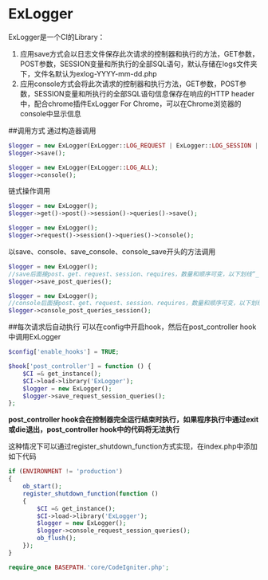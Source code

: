 # ExLogger
ExLogger是一个CI的Library：

1.  应用save方式会以日志文件保存此次请求的控制器和执行的方法，GET参数，POST参数，SESSION变量和所执行的全部SQL语句，默认存储在logs文件夹下，文件名默认为exlog-YYYY-mm-dd.php
2.  应用console方式会将此次请求的控制器和执行方法，GET参数，POST参数，SESSION变量和所执行的全部SQL语句信息保存在响应的HTTP header中，配合chrome插件ExLogger For Chrome，可以在Chrome浏览器的console中显示信息

##调用方式
通过构造器调用
```php
$logger = new ExLogger(ExLogger::LOG_REQUEST | ExLogger::LOG_SESSION | ExLogger::LOG_QUERY);
$logger->save();
```
```php
$logger = new ExLogger(ExLogger::LOG_ALL);
$logger->console();
```
链式操作调用
```php
$logger = new ExLogger();
$logger->get()->post()->session()->queries()->save();
```
```php
$logger = new ExLogger();
$logger->request()->session()->queries()->console();
```
以save、console、save_console、console_save开头的方法调用
```php
$logger = new ExLogger();
//save后面接post、get、request、session、requires，数量和顺序可变，以下划线“_”分割
$logger->save_post_queries();
```
```php
$logger = new ExLogger();
//console后面接post、get、request、session、requires，数量和顺序可变，以下划线“_”分割
$logger->console_post_queries_session();
```
##每次请求后自动执行
可以在config中开启hook，然后在post_controller hook中调用ExLogger

```php
$config['enable_hooks'] = TRUE;
```
```php
$hook['post_controller'] = function () {
    $CI =& get_instance();
    $CI->load->library('ExLogger');
    $logger = new ExLogger();
    $logger->save_request_session_queries();
};
```
**post\_controller hook会在控制器完全运行结束时执行，如果程序执行中通过exit或die退出，post_controller hook中的代码将无法执行**

这种情况下可以通过register\_shutdown\_function方式实现，在index.php中添加如下代码

```php
if (ENVIRONMENT != 'production')
{
	ob_start();
	register_shutdown_function(function ()
	{
		$CI =& get_instance();
		$CI->load->library('ExLogger');
		$logger = new ExLogger();
		$logger->console_request_session_queries();
		ob_flush();
	});
}

require_once BASEPATH.'core/CodeIgniter.php';
```